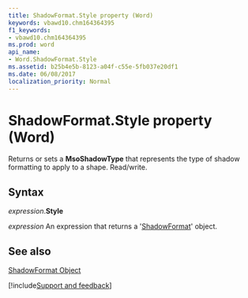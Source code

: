 ```yaml
---
title: ShadowFormat.Style property (Word)
keywords: vbawd10.chm164364395
f1_keywords:
- vbawd10.chm164364395
ms.prod: word
api_name:
- Word.ShadowFormat.Style
ms.assetid: b25b4e5b-8123-a04f-c55e-5fb037e20df1
ms.date: 06/08/2017
localization_priority: Normal
---
```



# ShadowFormat.Style property (Word)

Returns or sets a  **MsoShadowType** that represents the type of shadow formatting to apply to a shape. Read/write.


## Syntax

_expression_.**Style**

 _expression_ An expression that returns a '[ShadowFormat](Word.ShadowFormat.md)' object.


## See also


[ShadowFormat Object](Word.ShadowFormat.md)

[!include[Support and feedback](~/includes/feedback-boilerplate.md)]